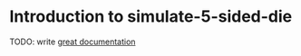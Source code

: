 # Introduction to simulate-5-sided-die

TODO: write [great documentation](http://jacobian.org/writing/what-to-write/)
